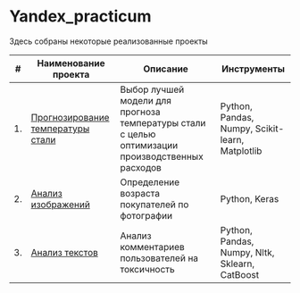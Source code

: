 # Yandex_practicum

Здесь собраны некоторые реализованные проекты

| #    | Наименование проекта                | Описание                                                     | Инструменты                                                        |
| ---- | ------------------------------------------------------------ | ------------------------------------------------------------ | ------------------------------------------------------------ |
| 1.   | [Прогнозирование температуры стали](https://github.com/Tatka-19/Yandex_Practicum/blob/main/Steel%20temperature%20prediction/Прогнозирование%20температуры%20стали.ipynb) | Выбор лучшей модели для прогноза температуры стали с целью оптимизации производственных расходов <br/> | Python, Pandas, Numpy, Scikit-learn, Matplotlib       |
| 2.   | [Анализ изображений](https://github.com/Tatka-19/Yandex_Practicum/blob/main/Image%20analysis/Анализ%20изображений.ipynb) | Определение возраста покупателей по фотографии | Python, Keras |
| 3.   | [Анализ текстов](https://github.com/Tatka-19/Portfolio/blob/main/Text%20analysis/Анализ%20текстов.ipynb) | Анализ комментариев пользователей на токсичность             | Python, Pandas, Numpy, Nltk, Sklearn, CatBoost |
